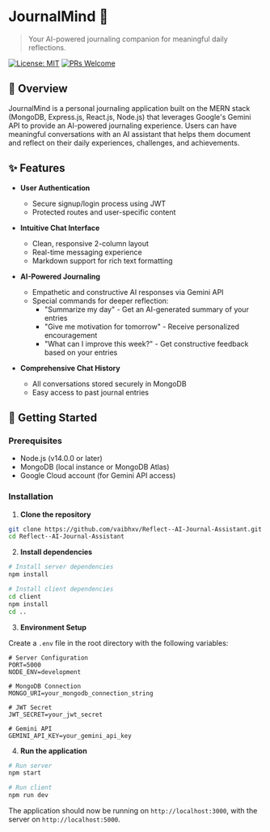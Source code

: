 # JournalMind 🧠

> Your AI-powered journaling companion for meaningful daily reflections.

[![License: MIT](https://img.shields.io/badge/License-MIT-blue.svg)](https://opensource.org/licenses/MIT)
[![PRs Welcome](https://img.shields.io/badge/PRs-welcome-brightgreen.svg)](http://makeapullrequest.com)

## 📝 Overview

JournalMind is a personal journaling application built on the MERN stack (MongoDB, Express.js, React.js, Node.js) that leverages Google's Gemini API to provide an AI-powered journaling experience. Users can have meaningful conversations with an AI assistant that helps them document and reflect on their daily experiences, challenges, and achievements.

## ✨ Features

- **User Authentication**
  - Secure signup/login process using JWT
  - Protected routes and user-specific content

- **Intuitive Chat Interface**
  - Clean, responsive 2-column layout
  - Real-time messaging experience
  - Markdown support for rich text formatting

- **AI-Powered Journaling**
  - Empathetic and constructive AI responses via Gemini API
  - Special commands for deeper reflection:
    - "Summarize my day" - Get an AI-generated summary of your entries
    - "Give me motivation for tomorrow" - Receive personalized encouragement
    - "What can I improve this week?" - Get constructive feedback based on your entries

- **Comprehensive Chat History**
  - All conversations stored securely in MongoDB
  - Easy access to past journal entries

## 🚀 Getting Started

### Prerequisites

- Node.js (v14.0.0 or later)
- MongoDB (local instance or MongoDB Atlas)
- Google Cloud account (for Gemini API access)

### Installation

1. **Clone the repository**

```bash
git clone https://github.com/vaibhxv/Reflect--AI-Journal-Assistant.git
cd Reflect--AI-Journal-Assistant
```

2. **Install dependencies**

```bash
# Install server dependencies
npm install

# Install client dependencies
cd client
npm install
cd ..
```

3. **Environment Setup**

Create a `.env` file in the root directory with the following variables:

```env
# Server Configuration
PORT=5000
NODE_ENV=development

# MongoDB Connection
MONGO_URI=your_mongodb_connection_string

# JWT Secret
JWT_SECRET=your_jwt_secret

# Gemini API
GEMINI_API_KEY=your_gemini_api_key
```

4. **Run the application**

```bash
# Run server
npm start

# Run client
npm run dev
```

The application should now be running on `http://localhost:3000`, with the server on `http://localhost:5000`.
